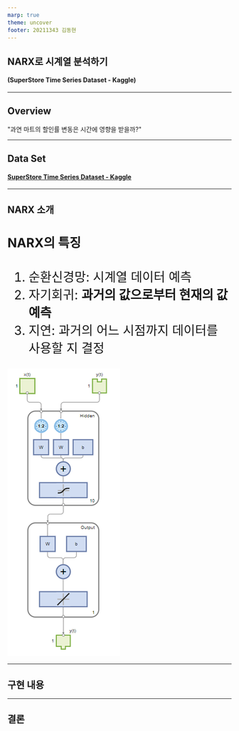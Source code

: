 ```yaml
---
marp: true
theme: uncover
footer: 20211343 김동현
---
```


## NARX로 시계열 분석하기

#### (SuperStore Time Series Dataset - Kaggle)

---

## Overview

"과연 마트의 할인률 변동은 시간에 영향을 받을까?"

---

## Data Set

#### [SuperStore Time Series Dataset - Kaggle](https://www.kaggle.com/datasets/blurredmachine/superstore-time-series-dataset/data?select=superstore_train.csv)

---

## NARX 소개

<div style="font-size: 1.75rem;">

#### NARX의 특징

1. 순환신경망: 시계열 데이터 예측
2. 자기회귀: **과거의 값으로부터 현재의 값 예측**
3. 지연: 과거의 어느 시점까지 데이터를 사용할 지 결정

</div>

![bg right:33% w:200](./image.png)

---

## 구현 내용

---

## 결론
